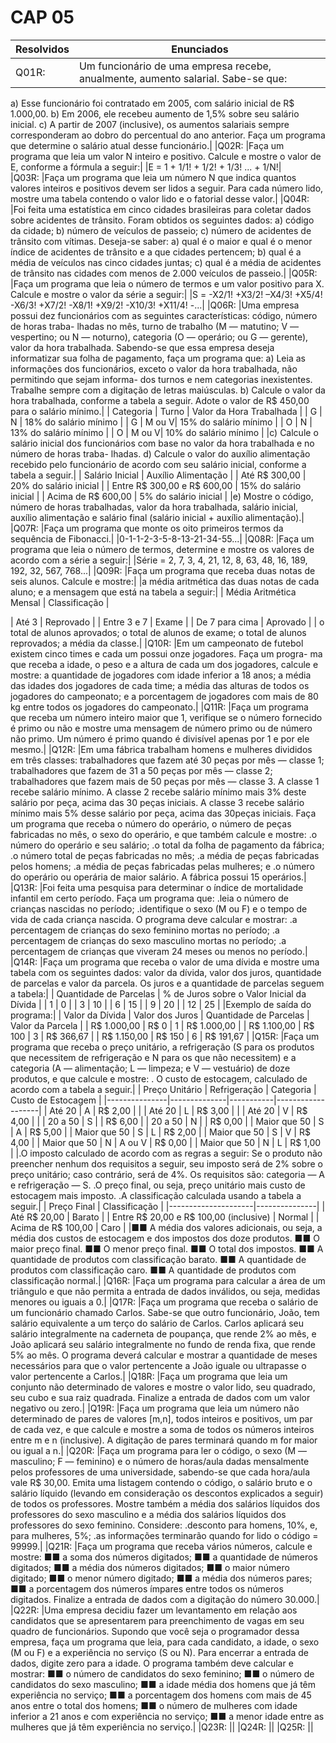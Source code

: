 # CAP 05
| Resolvidos | Enunciados|
|------------|-----------|
|Q01R: |Um funcionário de uma empresa recebe, anualmente, aumento salarial. Sabe-se que:
a) Esse funcionário foi contratado em 2005, com salário inicial de R$ 1.000,00.
b) Em 2006, ele recebeu aumento de 1,5% sobre seu salário inicial.
c) A partir de 2007 (inclusive), os aumentos salariais sempre corresponderam ao dobro do percentual do ano
anterior.
Faça um programa que determine o salário atual desse funcionário.|
|Q02R: |Faça um programa que leia um valor N inteiro e positivo. Calcule e mostre o valor de E, conforme a
fórmula a seguir:|
|E = 1 + 1/1! + 1/2! + 1/3! ... + 1/N!|  
|Q03R: |Faça um programa que leia um número N que indica quantos valores inteiros e positivos devem ser
lidos a seguir. Para cada número lido, mostre uma tabela contendo o valor lido e o fatorial desse valor.|
|Q04R: |Foi feita uma estatística em cinco cidades brasileiras para coletar dados sobre acidentes de trânsito.
Foram obtidos os seguintes dados:
a) código da cidade;
b) número de veículos de passeio;
c) número de acidentes de trânsito com vítimas.
Deseja-se saber:
a) qual é o maior e qual é o menor índice de acidentes de trânsito e a que cidades pertencem;
b) qual é a média de veículos nas cinco cidades juntas;
c) qual é a média de acidentes de trânsito nas cidades com menos de 2.000 veículos de passeio.|
|Q05R: |Faça um programa que leia o número de termos e um valor positivo para X. Calcule e mostre o valor da série a seguir:|
|S = -X2/1! +X3/2! –X4/3! +X5/4! -X6/3! +X7/2! -X8/1! +X9/2! -X10/3! +X11/4! -...|
|Q06R: |Uma empresa possui dez funcionários com as seguintes características: código, número de horas traba-
lhadas no mês, turno de trabalho (M — matutino; V — vespertino; ou N — noturno), categoria (O — operário; ou G — gerente), valor da hora trabalhada. Sabendo-se que essa empresa deseja informatizar sua folha de pagamento, faça um programa que:
a) Leia as informações dos funcionários, exceto o valor da hora trabalhada, não permitindo que sejam informa-
dos turnos e nem categorias inexistentes. Trabalhe sempre com a digitação de letras maiúsculas.
b) Calcule o valor da hora trabalhada, conforme a tabela a seguir. Adote o valor de R$ 450,00 para o salário
mínimo.|
| Categoria | Turno | Valor da Hora Trabalhada |
| G         | N     | 18% do salário mínimo   |
| G         | M ou V| 15% do salário mínimo   |
| O         | N     | 13% do salário mínimo   |
| O         | M ou V| 10% do salário mínimo   |
|c) Calcule o salário inicial dos funcionários com base no valor da hora trabalhada e no número de horas traba-
lhadas.
d) Calcule o valor do auxílio alimentação recebido pelo funcionário de acordo com seu salário inicial, conforme
a tabela a seguir.|
| Salário Inicial | Auxílio Alimentação |
| Até R$ 300,00   | 20% do salário inicial |
| Entre R$ 300,00 e R$ 600,00 | 15% do salário inicial |
| Acima de R$ 600,00 | 5% do salário inicial |
|e) Mostre o código, número de horas trabalhadas, valor da hora trabalhada, salário inicial, auxílio alimentação e salário final (salário inicial + auxílio alimentação).|
|Q07R: |Faça um programa que monte os oito primeiros termos da sequência de Fibonacci.|
|0-1-1-2-3-5-8-13-21-34-55...|
|Q08R: |Faça um programa que leia o número de termos, determine e mostre os valores de acordo com a série a seguir:|
|Série = 2, 7, 3, 4, 21, 12, 8, 63, 48, 16, 189, 192, 32, 567, 768...|
|Q09R: |Faça um programa que receba duas notas de seis alunos. Calcule e mostre:|
|a média aritmética das duas notas de cada aluno; 
e a mensagem que está na tabela a seguir:|
| Média Aritmética Mensal | Classificação |

| Até 3                  | Reprovado     |
| Entre 3 e 7            | Exame         |
| De 7 para cima         | Aprovado      |
| o total de alunos aprovados;
 o total de alunos de exame;
 o total de alunos reprovados;
 a média da classe.|
|Q10R: |Em um campeonato de futebol existem cinco times e cada um possui onze jogadores. Faça um progra-
ma que receba a idade, o peso e a altura de cada um dos jogadores, calcule e mostre:
a quantidade de jogadores com idade inferior a 18 anos;
a média das idades dos jogadores de cada time;
a média das alturas de todos os jogadores do campeonato; e
a porcentagem de jogadores com mais de 80 kg entre todos os jogadores do campeonato.|
|Q11R: |Faça um programa que receba um número inteiro maior que 1, verifique se o número fornecido é primo ou não e mostre uma mensagem de número primo ou de número não primo.
Um número é primo quando é divisível apenas por 1 e por ele mesmo.|
|Q12R: |Em uma fábrica trabalham homens e mulheres divididos em três classes:
trabalhadores que fazem até 30 peças por mês — classe 1;
trabalhadores que fazem de 31 a 50 peças por mês — classe 2;
trabalhadores que fazem mais de 50 peças por mês — classe 3.
A classe 1 recebe salário mínimo. A classe 2 recebe salário mínimo mais 3% deste salário por peça,
acima das 30 peças iniciais. A classe 3 recebe salário mínimo mais 5% desse salário por peça, acima das 30peças iniciais.
Faça um programa que receba o número do operário, o número de peças fabricadas no mês, o sexo do operário, e que também calcule e mostre:
.o número do operário e seu salário;
.o total da folha de pagamento da fábrica;
.o número total de peças fabricadas no mês;
.a média de peças fabricadas pelos homens;
.a média de peças fabricadas pelas mulheres; e
.o número do operário ou operária de maior salário.
A fábrica possui 15 operários.|
|Q13R: |Foi feita uma pesquisa para determinar o índice de mortalidade infantil em certo período. Faça um programa que:
.leia o número de crianças nascidas no período;
.identifique o sexo (M ou F) e o tempo de vida de cada criança nascida.
O programa deve calcular e mostrar:
.a percentagem de crianças do sexo feminino mortas no período;
.a percentagem de crianças do sexo masculino mortas no período;
.a percentagem de crianças que viveram 24 meses ou menos no período.|
|Q14R: |Faça um programa que receba o valor de uma dívida e mostre uma tabela com os seguintes dados:
valor da dívida, valor dos juros, quantidade de parcelas e valor da parcela.
Os juros e a quantidade de parcelas seguem a tabela:|
| Quantidade de Parcelas | % de Juros sobre o Valor Inicial da Dívida |
| 1                      | 0                                          |
| 3                      | 10                                         |
| 6                      | 15                                         |
| 9                      | 20                                         |
| 12                     | 25                                         |
|Exemplo de saída do programa:|
| Valor da Dívida | Valor dos Juros | Quantidade de Parcelas | Valor da Parcela |
| R$ 1.000,00     | R$ 0            | 1                      | R$ 1.000,00     |
| R$ 1.100,00     | R$ 100          | 3                      | R$ 366,67       |
| R$ 1.150,00     | R$ 150          | 6                      | R$ 191,67       |
|Q15R: |Faça um programa que receba o preço unitário, a refrigeração (S para os produtos que necessitem de
refrigeração e N para os que não necessitem) e a categoria (A — alimentação; L — limpeza; e V — vestuário) de doze produtos, e que calcule e mostre:
. O custo de estocagem, calculado de acordo com a tabela a seguir.|
| Preço Unitário | Refrigeração | Categoria | Custo de Estocagem |
|---------------|--------------|-----------|-------------------|
| Até 20        | A            | R$ 2,00   |                   |
| Até 20        | L            | R$ 3,00   |                   |
| Até 20        | V            | R$ 4,00   |                   |
| 20 a 50       | S            |           | R$ 6,00           |
| 20 a 50       | N            |           | R$ 0,00           |
| Maior que 50  | S            | A         | R$ 5,00           |
| Maior que 50  | S            | L         | R$ 2,00           |
| Maior que 50  | S            | V         | R$ 4,00           |
| Maior que 50  | N            | A ou V    | R$ 0,00           |
| Maior que 50  | N            | L         | R$ 1,00           |
|.O imposto calculado de acordo com as regras a seguir:
Se o produto não preencher nenhum dos requisitos a seguir, seu imposto será de 2% sobre o preço
unitário; caso contrário, será de 4%.
Os requisitos são: categoria — A e refrigeração — S.
.O preço final, ou seja, preço unitário mais custo de estocagem mais imposto.
.A classificação calculada usando a tabela a seguir.|
| Preço Final         | Classificação |
|---------------------|---------------|
| Até R$ 20,00        | Barato        |
| Entre R$ 20,00 e R$ 100,00 (inclusive) | Normal |
| Acima de R$ 100,00  | Caro          |
|■■ A média dos valores adicionais, ou seja, a média dos custos de estocagem e dos impostos dos doze
produtos.
■■ O maior preço final.
■■ O menor preço final.
■■ O total dos impostos.
■■ A quantidade de produtos com classificação barato.
■■ A quantidade de produtos com classificação caro.
■■ A quantidade de produtos com classificação normal.|
|Q16R: |Faça um programa para calcular a área de um triângulo e que não permita a entrada de dados inválidos, ou seja, medidas menores ou iguais a 0.|
|Q17R: |Faça um programa que receba o salário de um funcionário chamado Carlos. Sabe-se que outro funcionário, João, tem salário equivalente a um terço do salário de Carlos. Carlos aplicará seu salário integralmente na caderneta de poupança, que rende 2% ao mês, e João aplicará seu salário integralmente no fundo de renda fixa, que rende 5% ao mês. O programa deverá calcular e mostrar a quantidade de meses necessários para que o valor pertencente a João iguale ou ultrapasse o valor pertencente a Carlos.|
|Q18R: |Faça um programa que leia um conjunto não determinado de valores e mostre o valor lido, seu quadrado, seu cubo e sua raiz quadrada. Finalize a entrada de dados com um valor negativo ou zero.|
|Q19R: |Faça um programa que leia um número não determinado de pares de valores [m,n], todos inteiros e positivos, um par de cada vez, e que calcule e mostre a soma de todos os números inteiros entre m e n
(inclusive). A digitação de pares terminará quando m for maior ou igual a n.|
|Q20R: |Faça um programa para ler o código, o sexo (M — masculino; F — feminino) e o número de horas/aula dadas mensalmente pelos professores de uma universidade, sabendo-se que cada hora/aula vale R$ 30,00. Emita uma listagem contendo o código, o salário bruto e o salário líquido (levando em consideração os descontos explicados a seguir) de todos os professores. Mostre também a média dos salários líquidos dos professores do sexo masculino e a média dos salários líquidos dos professores do sexo feminino. Considere:
.desconto para homens, 10%, e, para mulheres, 5%;
.as informações terminarão quando for lido o código = 99999.|
|Q21R: |Faça um programa que receba vários números, calcule e mostre:
■■ a soma dos números digitados;
■■ a quantidade de números digitados;
■■ a média dos números digitados;
■■ o maior número digitado;
■■ o menor número digitado;
■■ a média dos números pares;
■■ a porcentagem dos números ímpares entre todos os números digitados.
Finalize a entrada de dados com a digitação do número 30.000.|
|Q22R: |Uma empresa decidiu fazer um levantamento em relação aos candidatos que se apresentarem para
preenchimento de vagas em seu quadro de funcionários. Supondo que você seja o programador dessa
empresa, faça um programa que leia, para cada candidato, a idade, o sexo (M ou F) e a experiência no serviço (S ou N). Para encerrar a entrada de dados, digite zero para a idade.
O programa também deve calcular e mostrar:
■■ o número de candidatos do sexo feminino;
■■ o número de candidatos do sexo masculino;
■■ a idade média dos homens que já têm experiência no serviço;
■■ a porcentagem dos homens com mais de 45 anos entre o total dos homens;
■■ o número de mulheres com idade inferior a 21 anos e com experiência no serviço;
■■ a menor idade entre as mulheres que já têm experiência no serviço.|
|Q23R: ||
|Q24R: ||
|Q25R: ||
